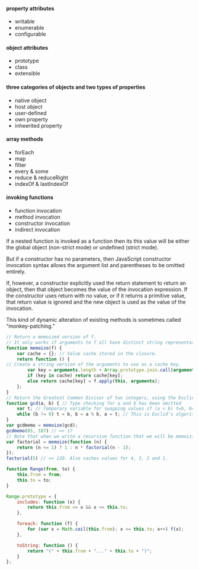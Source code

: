 #### property attributes
* writable
* enumerable
* configurable

#### object attributes
* prototype
* class
* extensible

#### three categories of objects and two types of properties
* native object
* host object
* user-defined
* own property
* inheerited property

#### array methods
* forEach
* map
* filter
* every & some
* reduce & reduceRight
* indexOf & lastIndexOf

#### invoking functions
* function invocation
* method invocation
* constructor invocation
* indirect invocation

If a nested function is invoked as a function then its this value will be either the global object (non-strict mode) or undefined (strict mode). 

But if a constructor has no parameters, then JavaScript constructor invocation syntax allows the argument list and parentheses to be omitted entirely.

If, however, a constructor explicitly used the return statement to return an object, then that object becomes the value of the invocation expression. If the constructor uses return with no value, or if it returns a primitive value, that return value is ignored and the new object is used as the value of the invocation.

This kind of dynamic alteration of existing methods is sometimes called “monkey-patching.”

``` javascript
// Return a memoized version of f.
// It only works if arguments to f all have distinct string representations.
function memoize(f) {
    var cache = {}; // Value cache stored in the closure.
    return function () {
// Create a string version of the arguments to use as a cache key.
        var key = arguments.length + Array.prototype.join.call(arguments, ",");
        if (key in cache) return cache[key];
        else return cache[key] = f.apply(this, arguments);
    };
}
// Return the Greatest Common Divisor of two integers, using the Euclidian // algorithm: http://en.wikipedia.org/wiki/Euclidean_algorithm
function gcd(a, b) { // Type checking for a and b has been omitted
    var t; // Temporary variable for swapping values if (a < b) t=b, b=a, a=t; // Ensure that a >= b
    while (b != 0) t = b, b = a % b, a = t; // This is Euclid's algorithm for GCD return a;
}
var gcdmemo = memoize(gcd);
gcdmemo(85, 187) // => 17
// Note that when we write a recursive function that we will be memoizing, // we typically want to recurse to the memoized version, not the original.
var factorial = memoize(function (n) {
    return (n <= 1) ? 1 : n * factorial(n - 1);
});
factorial(5) // => 120. Also caches values for 4, 3, 2 and 1.
```

``` javascript
function Range(from, to) {
    this.from = from;
    this.to = to;
}

Range.prototype = {
    includes: function (x) {
        return this.from <= x && x <= this.to;
    },

    foreach: function (f) {
        for (var x = Math.ceil(this.from); x <= this.to; x++) f(x);
    },

    toString: function () {
        return "(" + this.from + "..." + this.to + ")";
    }
};
```
